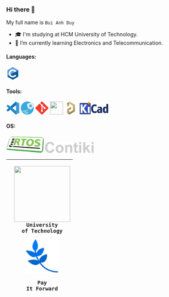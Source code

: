 ### Hi there 👋

My full name is `Bui Anh Duy`

- 🎓 I'm studying at HCM University of Technology.
- 🌱 I’m currently learning Electronics and Telecommunication.


<h4 align="left">Languages:</h4>
<p><a target="_blank" rel="noreferrer"> 
<img src="./Icons/c-original.svg"       width="35" height="35"/></a></p>

<h4 align="left">Tools:</h4>
<p><a target="_blank" rel="noreferrer">
<img src="./Icons/code.png"             width="35" height="35">
<img src="./Icons/stm32cube.png"        width="35" height="35">
<img src="./Icons/git-scm-icon.svg"     width="35" height="35"> 
<img src="./Icons/Github.ico"           width="35" height="35"/>
<img src="./Icons/altium_designer.png"  width="35" height="35"/>
<img src="./Icons/KiCad.png"            width="80" height="35"/></a></p>

<h4 align="left">OS:</h4>

<p><a target="_blank" rel="noreferrer">
<img src="./Icons/free_rtos.png"        width="100" height="45"/>
<img src="./Icons/contiki_os.png"       width="130" height="30"/><a></p>

||<pre><img align="center" width="150" height="150" src="Icons/bku.ico"/><br>University of Technology</pre> <pre><img align="center" width="90" height="93" src="Icons/PIF_Leaf.png"/><br><br>Pay It Forward</pre>|
|---|---|
